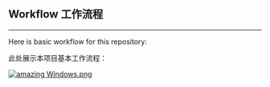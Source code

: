## Workflow 工作流程

---

Here is basic workflow for this repository:

此处展示本项目基本工作流程：

[![amazing Windows.png](https://s23.postimg.org/kmds02b3v/amazing_Windows.png)](https://postimg.org/image/beljjd41j/)
